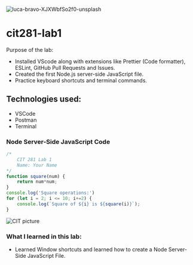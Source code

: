 ![luca-bravo-XJXWbfSo2f0-unsplash](https://user-images.githubusercontent.com/84296093/120624483-99493080-c415-11eb-90f5-910b79962760.jpg)

# cit281-lab1
Purpose of the lab: 
* Installed VScode along with extensions like Prettier (Code formatter), ESLint, GitHub Pull Requests and Issues. 
* Created the first Node.js server-side JavaScript file.
* Practice keyboard shortcuts and terminal commands. 

## Technologies used:
* VSCode 
* Postman
* Terminal 


### Node Server-Side JavaScript Code 
```javascript
/*
    CIT 281 Lab 1
    Name: Your Name
*/
function square(num) {
    return num*num;
}
console.log('Square operations:')
for (let i = 2; i <= 10; i+=2) {
    console.log(`Square of ${i} is ${square(i)}`);
}
```
![CIT picture](https://user-images.githubusercontent.com/84296093/120624598-b5e56880-c415-11eb-9e14-695f8d280489.jpg)

### What I learned in this lab:
* Learned Window shortcuts and learned how to create a Node Server-Side JavaScript File. 

